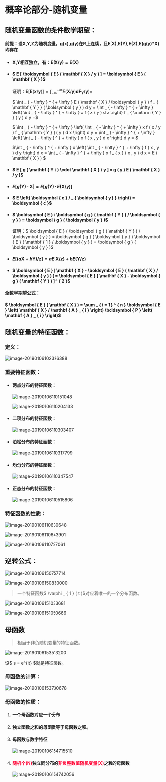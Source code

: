 # 概率论部分-随机变量

## 随机变量函数的条件数学期望：

#### 前提：设X,Y,Z为随机变量，g(x),g(y)在R上连续，且E(X),E(Y),E(Z),E(g(y)*X)均存在

- #### X,Y相互独立，有：$\boldsymbol { E } ( \mathbf { X } / \boldsymbol { y } ) = \boldsymbol { E } ( \mathbf { X } )$

- #### $ E [ \boldsymbol { E } ( \mathbf { X } / y ) ] = \boldsymbol { E } ( \mathbf { X } )$

  证明：$\boldsymbol { E } [ \boldsymbol { E } ( \mathbf { x } / \boldsymbol { y } ) ] = \int _ { - \infty } ^ { + \infty } E ( \mathbf { X } / \boldsymbol { y } ) \boldsymbol { d } \boldsymbol { F } _ { \mathbf { Y } } ( \boldsymbol { y } )  =$

  $ \int _ { - \infty } ^ { + \infty } E ( \mathbf { X } / \boldsymbol { y } ) f _ { \mathbf { Y } } ( \boldsymbol { y } ) d y =  \int _ { - \infty } ^ { + \infty } \left( \int _ { - \infty } ^ { + \infty } x f ( x / y ) d x \right) f _ { \mathrm { Y } } ( y ) d y =$

  $ \int _ { - \infty } ^ { + \infty } \left( \int _ { - \infty } ^ { + \infty } x f ( x / y ) f _ { \mathrm { Y } } ( y ) d x \right) d y =  \int _ { - \infty } ^ { + \infty } \left( \int _ { - \infty } ^ { + \infty } x f ( x , y ) d x \right) d y = $

  $\int _ { - \infty } ^ { + \infty } x \left( \int _ { - \infty } ^ { + \infty } f ( x , y ) d y \right) d x = \int _ { - \infty } ^ { + \infty } x f _ { x } ( x , y ) d x = E ( \mathbf { X } )  $

- #### $ E [ g ( \mathbf { Y } ) \cdot \mathbf { X } / y ] = g ( y ) E ( \mathbf { X } / y )$

- #### $E [ g ( \mathbf { Y } ) \cdot \mathbf { X } ] = E [ g ( \mathbf { Y } ) \cdot E ( \mathbf { X } / y ) ]$

- #### $ E \left( \boldsymbol { c } / _ { \boldsymbol { y } } \right) = \boldsymbol { c }$

- #### $ \boldsymbol { E } ( \boldsymbol { g } ( \mathbf { Y } ) / \boldsymbol { y } ) = \boldsymbol { g } ( \boldsymbol { y } )$

  证明：$ \boldsymbol { E } ( \boldsymbol { g } ( \mathbf { Y } ) / \boldsymbol { y } ) = \boldsymbol { g } ( \boldsymbol { y } ) \boldsymbol { E } ( \mathbf { 1 } / \boldsymbol { y } ) = \boldsymbol { g } ( \boldsymbol { y } )$

- #### $E [ ( a \mathbf { X } + b \mathbf { Y } ) / z ] = a E ( \mathbf { X } / z ) + b E ( \mathbf { Y } / z )$

- #### $ \boldsymbol { E } [ \mathbf { X } - \boldsymbol { E } ( \mathbf { X } / \boldsymbol { y } ) ] = \boldsymbol { E } [ \mathbf { X } - \boldsymbol { g } ( \mathbf { Y } ) ] ^ { 2 }$

#### 全数学期望公式：

#### $ \boldsymbol { E } ( \mathbf { X } ) = \sum _ { i = 1 } ^ { n } \boldsymbol { E } \left( \mathbf { X } / \mathbf { A } _ { i } \right) \boldsymbol { P } \left( \mathbf { A } _ { i } \right)$

## 随机变量的特征函数：

### 定义：

![image-20190106102326388](/Users/haohao/Documents/概率论与随机过程/概率论与随机过程复习/assets/image-20190106102326388.png)

### 重要特征函数：

- #### 两点分布的特征函数：

  ![image-20190106110151048](/Users/haohao/Documents/概率论与随机过程/概率论与随机过程复习/assets/image-20190106110151048.png)

  ![image-20190106110204133](/Users/haohao/Documents/概率论与随机过程/概率论与随机过程复习/assets/image-20190106110204133.png)

- #### 二项分布的特征函数：

  ![image-20190106110303407](/Users/haohao/Documents/概率论与随机过程/概率论与随机过程复习/assets/image-20190106110303407.png)

- #### 泊松分布的特征函数：

  ![image-20190106110317799](/Users/haohao/Documents/概率论与随机过程/概率论与随机过程复习/assets/image-20190106110317799.png)

- #### 均匀分布的特征函数：

  ![image-20190106110347547](/Users/haohao/Documents/概率论与随机过程/概率论与随机过程复习/assets/image-20190106110347547.png)

- #### 正态分布的特征函数：

  ![image-20190106110515806](/Users/haohao/Documents/概率论与随机过程/概率论与随机过程复习/assets/image-20190106110515806.png)

### 特征函数的性质：

![image-20190106110630648](/Users/haohao/Documents/概率论与随机过程/概率论与随机过程复习/assets/image-20190106110630648.png)

![image-20190106110643901](/Users/haohao/Documents/概率论与随机过程/概率论与随机过程复习/assets/image-20190106110643901.png)

![image-20190106110727061](/Users/haohao/Documents/概率论与随机过程/概率论与随机过程复习/assets/image-20190106110727061.png)

## 逆转公式：

![image-20190106150757714](/Users/haohao/Documents/概率论与随机过程/概率论与随机过程复习/assets/image-20190106150757714.png)

![image-20190106150830000](/Users/haohao/Documents/概率论与随机过程/概率论与随机过程复习/assets/image-20190106150830000.png)

> 一个特征函数$ \varphi _ { 1 } ( t )$对应着唯一的一个分布函数。

![image-20190106151033681](/Users/haohao/Documents/概率论与随机过程/概率论与随机过程复习/assets/image-20190106151033681.png)

![image-20190106151050666](/Users/haohao/Documents/概率论与随机过程/概率论与随机过程复习/assets/image-20190106151050666.png)

## 母函数

> 相当于非负随机变量的特征函数。

![image-20190106153513200](/Users/haohao/Documents/概率论与随机过程/概率论与随机过程复习/assets/image-20190106153513200.png)

设$ s = e^{it} $就是特征函数。

### 母函数的计算：

![image-20190106153730678](/Users/haohao/Documents/概率论与随机过程/概率论与随机过程复习/assets/image-20190106153730678.png)

### 母函数的性质：

1. #### 一个母函数对应一个分布

2. #### 独立函数之和的母函数等于母函数之积。

3. #### 母函数与数字特征

   ![image-20190106154715510](/Users/haohao/Documents/概率论与随机过程/概率论与随机过程复习/assets/image-20190106154715510.png)

4. #### <font color=#ff0033>随机个(N)</font>独立同分布的<font color=#FF0033>非负整数值随机变量(X)</font>之和的母函数

   ![image-20190106154742056](/Users/haohao/Documents/概率论与随机过程/概率论与随机过程复习/assets/image-20190106154742056.png)

